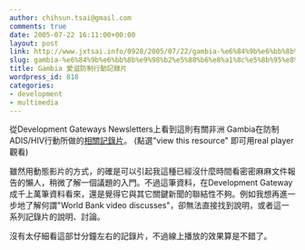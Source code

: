 ```yaml
---
author: chihsun.tsai@gmail.com
comments: true
date: 2005-07-22 16:11:00+00:00
layout: post
link: http://www.jxtsai.info/0928/2005/07/22/gambia-%e6%84%9b%e6%bb%8b%e9%98%b2%e5%88%b6%e8%a1%8c%e5%8b%95%e8%a8%98%e9%8c%84%e7%89%87/
slug: gambia-%e6%84%9b%e6%bb%8b%e9%98%b2%e5%88%b6%e8%a1%8c%e5%8b%95%e8%a8%98%e9%8c%84%e7%89%87
title: Gambia 愛滋防制行動記錄片
wordpress_id: 818
categories:
- development
- multimedia
---
```


從Development Gateways Newsletters上看到這則有關非洲 Gambia在防制ADIS/HIV行動所做的[相關記錄片](http://www.jxtsai.info/blog/)。 (點選"view this resource" 即可用real player 觀看)  
  
雖然用動態影片的方式，的確是可以引起我這種已經沒什麼時間看密密麻麻文件報告的懶人，稍微了解一個議題的入門。不過這筆資料，在Development Gateway成千上萬筆資料看來，還是覺得它與其它關鍵新聞的聯結性不夠。例如我想再進一步地了解何謂"World Bank video discusses"，卻無法直接找到說明，或者這一系列記錄片的說明、討論。  
  
沒有太仔細看這部廿分鐘左右的記錄片，不過線上播放的效果算是不錯了。
